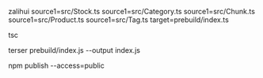 zalihui source1=src/Stock.ts source1=src/Category.ts source1=src/Chunk.ts source1=src/Product.ts source1=src/Tag.ts target=prebuild/index.ts

tsc

terser prebuild/index.js --output index.js

npm publish --access=public